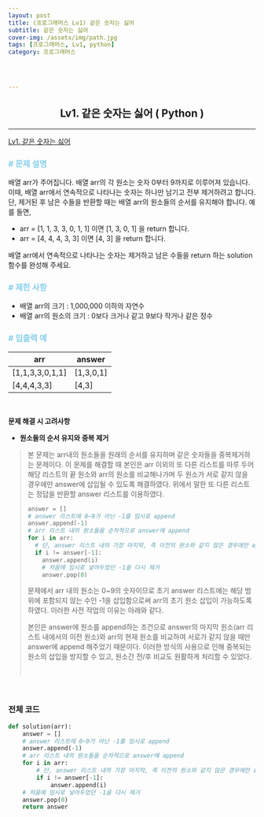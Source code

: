 ```yaml
---
layout: post
title: (프로그래머스 Lv1) 같은 숫자는 싫어
subtitle: 같은 숫자는 싫어
cover-img: /assets/img/path.jpg
tags: [프로그래머스, Lv1, python]
category: 프로그래머스




---
```


<center>
  <h2>
    Lv1. 같은 숫자는 싫어 ( Python )
  </h2>
</center>

------

[Lv1. 같은 숫자는 싫어](https://programmers.co.kr/learn/courses/30/lessons/12906)

### <span style="color:skyblue"># 문제 설명</span>

배열 arr가 주어집니다. 배열 arr의 각 원소는 숫자 0부터 9까지로 이루어져 있습니다. 이때, 배열 arr에서 연속적으로 나타나는 숫자는 하나만 남기고 전부 제거하려고 합니다. 단, 제거된 후 남은 수들을 반환할 때는 배열 arr의 원소들의 순서를 유지해야 합니다. 예를 들면,

- arr = [1, 1, 3, 3, 0, 1, 1] 이면 [1, 3, 0, 1] 을 return 합니다.
- arr = [4, 4, 4, 3, 3] 이면 [4, 3] 을 return 합니다.

배열 arr에서 연속적으로 나타나는 숫자는 제거하고 남은 수들을 return 하는 solution 함수를 완성해 주세요.

### <span style="color:skyblue"># 제한 사항</span>

- 배열 arr의 크기 : 1,000,000 이하의 자연수
- 배열 arr의 원소의 크기 : 0보다 크거나 같고 9보다 작거나 같은 정수

### <span style="color:skyblue"># 입출력 예</span>

| arr             | answer    |
| --------------- | --------- |
| [1,1,3,3,0,1,1] | [1,3,0,1] |
| [4,4,4,3,3]     | [4,3]     |

<br>

 **문제 해결 시 고려사항**

- **원소들의 순서 유지와 중복 제거**

>  본 문제는 arr내의 원소들을 원래의 순서를 유지하며 같은 숫자들을 중복제거하는 문제이다. 이 문제를 해결할 때 본인은 arr 이외의 또 다른 리스트를 따루 두어 해당 리스트의 끝 원소와 arr의 원소를 비교해나가며 두 원소가 서로 같지 않을 경우에만 answer에 삽입될 수 있도록 해결하였다. 위에서 말한 또 다른 리스트는 정답을 반환할 answer 리스트를 이용하였다.
>
>  ```python
>  answer = []
>  # answer 리스트에 0~9가 아닌 -1를 임시로 append
>  answer.append(-1)
>  # arr 리스트 내의 원소들을 순차적으로 answer에 append
>  for i in arr:
>    # 단, answer 리스트 내의 가장 마지막, 즉 이전의 원소와 같지 않은 경우에만 append
>    if i != answer[-1]:
>      answer.append(i)
>      # 처음에 임시로 넣어두었던 -1을 다시 제거
>      answer.pop(0)
>  ```
>
>  문제에서 arr 내의 원소는 0~9의 숫자이므로 초기 answer 리스트에는 해당 범위에 포함되지 않는 수인 -1을 삽입함으로써 arr의 초기 원소 삽입이 가능하도록 하였다. 이러한 사전 작업의 이유는 아래와 같다.
>
>  본인은 answer에 원소를 append하는 조건으로 answer의 마지막 원소(arr 리스트 내에서의 이전 원소)와 arr의 현재 원소를 비교하여 서로가 같지 않을 때만 answer에 append 해주었기 때문이다. 이러한 방식의 사용으로 인해 중복되는 원소의 삽입을 방지할 수 있고, 원소간 전/후 비교도 원활하게 처리할 수 있었다.
>
>  <br>

<br>

### 전체 코드

```python
def solution(arr):
    answer = []
    # answer 리스트에 0~9가 아닌 -1를 임시로 append
    answer.append(-1)
    # arr 리스트 내의 원소들을 순차적으로 answer에 append
    for i in arr:
        # 단, answer 리스트 내의 가장 마지막, 즉 이전의 원소와 같지 않은 경우에만 append
        if i != answer[-1]:
            answer.append(i)
    # 처음에 임시로 넣어두었던 -1을 다시 제거
    answer.pop(0)
    return answer
```

